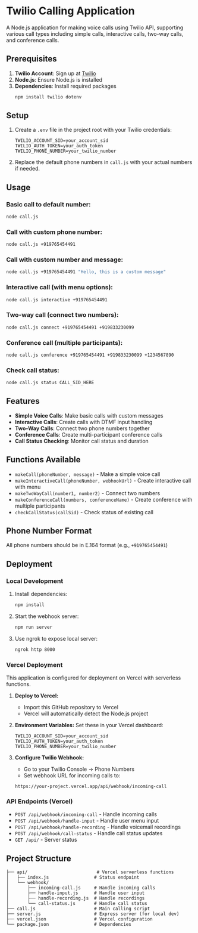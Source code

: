 # Twilio Calling Application

A Node.js application for making voice calls using Twilio API, supporting various call types including simple calls, interactive calls, two-way calls, and conference calls.

## Prerequisites

1. **Twilio Account**: Sign up at [Twilio](https://www.twilio.com)
2. **Node.js**: Ensure Node.js is installed
3. **Dependencies**: Install required packages
   ```bash
   npm install twilio dotenv
   ```

## Setup

1. Create a `.env` file in the project root with your Twilio credentials:
   ```
   TWILIO_ACCOUNT_SID=your_account_sid
   TWILIO_AUTH_TOKEN=your_auth_token
   TWILIO_PHONE_NUMBER=your_twilio_number
   ```

2. Replace the default phone numbers in `call.js` with your actual numbers if needed.

## Usage

### Basic call to default number:
```bash
node call.js
```

### Call with custom phone number:
```bash
node call.js +919765454491
```

### Call with custom number and message:
```bash
node call.js +919765454491 "Hello, this is a custom message"
```

### Interactive call (with menu options):
```bash
node call.js interactive +919765454491
```

### Two-way call (connect two numbers):
```bash
node call.js connect +919765454491 +919833230099
```

### Conference call (multiple participants):
```bash
node call.js conference +919765454491 +919833230099 +1234567890
```

### Check call status:
```bash
node call.js status CALL_SID_HERE
```

## Features

- **Simple Voice Calls**: Make basic calls with custom messages
- **Interactive Calls**: Create calls with DTMF input handling
- **Two-Way Calls**: Connect two phone numbers together
- **Conference Calls**: Create multi-participant conference calls
- **Call Status Checking**: Monitor call status and duration

## Functions Available

- `makeCall(phoneNumber, message)` - Make a simple voice call
- `makeInteractiveCall(phoneNumber, webhookUrl)` - Create interactive call with menu
- `makeTwoWayCall(number1, number2)` - Connect two numbers
- `makeConferenceCall(numbers, conferenceName)` - Create conference with multiple participants
- `checkCallStatus(callSid)` - Check status of existing call

## Phone Number Format

All phone numbers should be in E.164 format (e.g., `+919765454491`)

## Deployment

### Local Development

1. Install dependencies:
   ```bash
   npm install
   ```

2. Start the webhook server:
   ```bash
   npm run server
   ```

3. Use ngrok to expose local server:
   ```bash
   ngrok http 8000
   ```

### Vercel Deployment

This application is configured for deployment on Vercel with serverless functions.

1. **Deploy to Vercel:**
   - Import this GitHub repository to Vercel
   - Vercel will automatically detect the Node.js project

2. **Environment Variables:**
   Set these in your Vercel dashboard:
   ```
   TWILIO_ACCOUNT_SID=your_account_sid
   TWILIO_AUTH_TOKEN=your_auth_token
   TWILIO_PHONE_NUMBER=your_twilio_number
   ```

3. **Configure Twilio Webhook:**
   - Go to your Twilio Console → Phone Numbers
   - Set webhook URL for incoming calls to:
   ```
   https://your-project.vercel.app/api/webhook/incoming-call
   ```

### API Endpoints (Vercel)

- `POST /api/webhook/incoming-call` - Handle incoming calls
- `POST /api/webhook/handle-input` - Handle user menu input
- `POST /api/webhook/handle-recording` - Handle voicemail recordings
- `POST /api/webhook/call-status` - Handle call status updates
- `GET /api/` - Server status

## Project Structure

```
├── api/                          # Vercel serverless functions
│   ├── index.js                 # Status endpoint
│   └── webhook/
│       ├── incoming-call.js     # Handle incoming calls
│       ├── handle-input.js      # Handle user input
│       ├── handle-recording.js  # Handle recordings
│       └── call-status.js       # Handle call status
├── call.js                      # Main calling script
├── server.js                    # Express server (for local dev)
├── vercel.json                  # Vercel configuration
└── package.json                 # Dependencies
```